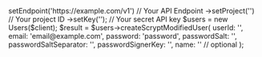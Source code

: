 <?php

use Appwrite\Client;
use Appwrite\Services\Users;

$client = (new Client())
    ->setEndpoint('https://example.com/v1') // Your API Endpoint
    ->setProject('<YOUR_PROJECT_ID>') // Your project ID
    ->setKey('<YOUR_API_KEY>'); // Your secret API key

$users = new Users($client);

$result = $users->createScryptModifiedUser(
    userId: '<USER_ID>',
    email: 'email@example.com',
    password: 'password',
    passwordSalt: '<PASSWORD_SALT>',
    passwordSaltSeparator: '<PASSWORD_SALT_SEPARATOR>',
    passwordSignerKey: '<PASSWORD_SIGNER_KEY>',
    name: '<NAME>' // optional
);